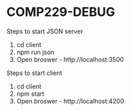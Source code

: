 # COMP229-DEBUG

Steps to start JSON server

1. cd client
2. npm run json
3. Open broswer - http://localhost:3500

Steps to start client

1. cd client
2. npm start
3. Open broswer - http://localhost:4200
